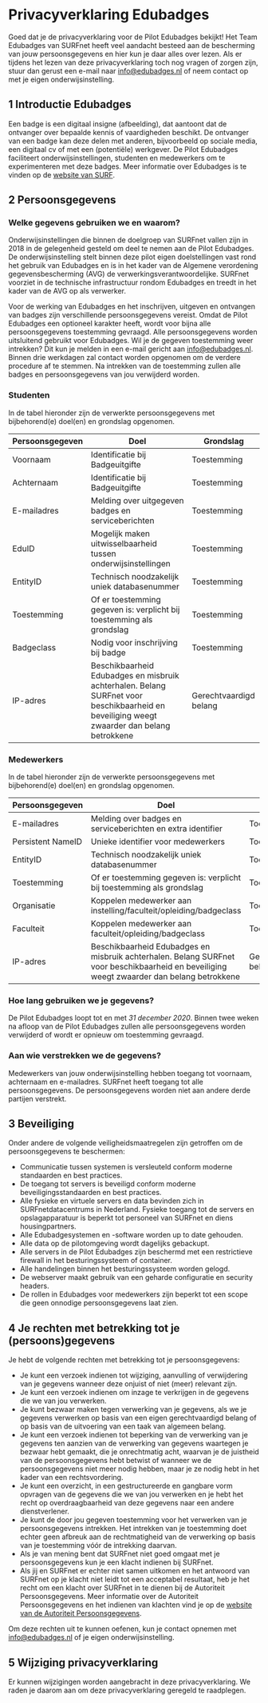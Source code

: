# Privacyverklaring Edubadges
Goed dat je de privacyverklaring voor de Pilot Edubadges bekijkt! Het Team Edubadges van SURFnet heeft veel aandacht besteed aan de bescherming van jouw persoonsgegevens en hier kun je daar alles over lezen. Als er tijdens het lezen van deze privacyverklaring toch nog vragen of zorgen zijn, stuur dan gerust een e-mail naar [info@edubadges.nl](mailto:info@edubadges.nl) of neem contact op met je eigen onderwijsinstelling.

## 1 Introductie Edubadges
Een badge is een digitaal insigne (afbeelding), dat aantoont dat de ontvanger over bepaalde kennis of vaardigheden beschikt. De ontvanger van een badge kan deze delen met anderen, bijvoorbeeld op sociale media, een digitaal cv of met een (potentiële) werkgever. De Pilot Edubadges faciliteert onderwijsinstellingen, studenten en medewerkers om te experimenteren met deze badges. Meer informatie over Edubadges is te vinden op de [website van SURF](https://www.surf.nl/innovatieprojecten/onderwijsinnovatie-met-ict/edubadges-en-microcredentialing.html).

## 2 Persoonsgegevens
### Welke gegevens gebruiken we en waarom?
Onderwijsinstellingen die binnen de doelgroep van SURFnet vallen zijn in 2018 in de gelegenheid gesteld om deel te nemen aan de Pilot Edubadges. De onderwijsinstelling stelt binnen deze pilot eigen doelstellingen vast rond het gebruik van Edubadges en is in het kader van de Algemene verordening gegevensbescherming (AVG) de verwerkingsverantwoordelijke. SURFnet voorziet in de technische infrastructuur rondom Edubadges en treedt in het kader van de AVG op als verwerker. 

Voor de werking van Edubadges en het inschrijven, uitgeven en ontvangen van badges zijn verschillende persoonsgegevens vereist. Omdat de Pilot Edubadges een optioneel karakter heeft, wordt voor bijna alle persoonsgegevens toestemming gevraagd. Alle persoonsgegevens worden uitsluitend gebruikt voor Edubadges. Wil je de gegeven toestemming weer intrekken? Dit kun je melden in een e-mail gericht aan info@edubadges.nl. Binnen drie werkdagen zal contact worden opgenomen om de verdere procedure af te stemmen. Na intrekken van de toestemming zullen alle badges en persoonsgegevens van jou verwijderd worden.

### Studenten
In de tabel hieronder zijn de verwerkte persoonsgegevens met bijbehorend(e) doel(en) en grondslag opgenomen.

| **Persoonsgegeven** | **Doel** | **Grondslag** |
| ------------------- | -------- | ------------- |
| Voornaam | Identificatie bij Badgeuitgifte | Toestemming |
| Achternaam| Identificatie bij Badgeuitgifte | Toestemming |
| E-mailadres | Melding over uitgegeven badges en serviceberichten | Toestemming |
| EduID | Mogelijk maken uitwisselbaarheid tussen onderwijsinstellingen | Toestemming |
| EntityID | Technisch noodzakelijk uniek databasenummer | Toestemming |
| Toestemming | Of er toestemming gegeven is: verplicht bij toestemming als grondslag | Toestemming |
| Badgeclass | Nodig voor inschrijving bij badge | Toestemming |
| IP-adres | Beschikbaarheid Edubadges en misbruik achterhalen. Belang SURFnet voor beschikbaarheid en beveiliging weegt zwaarder dan belang betrokkene | Gerechtvaardigd belang |

### Medewerkers
In de tabel hieronder zijn de verwerkte persoonsgegevens met bijbehorend(e) doel(en) en grondslag opgenomen.

| **Persoonsgegeven** | **Doel** | **Grondslag** |
| ------------------- | -------- | ------------- |
| E-mailadres | Melding over badges en serviceberichten en extra identifier | Toestemming |
| Persistent NameID | Unieke identifier voor medewerkers | Toestemming |
| EntityID | Technisch noodzakelijk uniek databasenummer | Toestemming |
| Toestemming | Of er toestemming gegeven is: verplicht bij toestemming als grondslag | Toestemming |
| Organisatie | Koppelen medewerker aan instelling/faculteit/opleiding/badgeclass | Toestemming |
| Faculteit | Koppelen medewerker aan faculteit/opleiding/badgeclass | Toestemming |
| IP-adres | Beschikbaarheid Edubadges en misbruik achterhalen. Belang SURFnet voor beschikbaarheid en beveiliging weegt zwaarder dan belang betrokkene | Gerechtvaardigd belang |

### Hoe lang gebruiken we je gegevens?
De Pilot Edubadges loopt tot en met *31 december 2020*. Binnen twee weken na afloop van de Pilot Edubadges zullen alle persoonsgegevens worden verwijderd of wordt er opnieuw om toestemming gevraagd.

### Aan wie verstrekken we de gegevens?
Medewerkers van jouw onderwijsinstelling hebben toegang tot voornaam, achternaam en e-mailadres. SURFnet heeft toegang tot alle persoonsgegevens. De persoonsgegevens worden niet aan andere derde partijen verstrekt.

## 3 Beveiliging
Onder andere de volgende veiligheidsmaatregelen zijn getroffen om de persoonsgegevens te beschermen:

* Communicatie tussen systemen is versleuteld conform moderne standaarden en best practices.
* De toegang tot servers is beveiligd conform moderne beveiligingsstandaarden en best practices.
* Alle fysieke en virtuele servers en data bevinden zich in SURFnetdatacentrums in Nederland. Fysieke toegang tot de servers en opslagapparatuur is beperkt tot personeel van SURFnet en diens housingpartners.
* Alle Edubadgesystemen en -software worden up to date gehouden.
* Alle data op de pilotomgeving wordt dagelijks gebackupt.
* Alle servers in de Pilot Edubadges zijn beschermd met een restrictieve firewall in het besturingssysteem of container.
* Alle handelingen binnen het besturingssysteem worden gelogd.
* De webserver maakt gebruik van een geharde configuratie en security headers.
* De rollen in Edubadges voor medewerkers zijn beperkt tot een scope die geen onnodige persoonsgegevens laat zien.

## 4 Je rechten met betrekking tot je (persoons)gegevens
Je hebt de volgende rechten met betrekking tot je persoonsgegevens:

* Je kunt een verzoek indienen tot wijziging, aanvulling of verwijdering van je gegevens wanneer deze onjuist of niet (meer) relevant zijn.
* Je kunt een verzoek indienen om inzage te verkrijgen in de gegevens die we van jou verwerken.
* Je kunt bezwaar maken tegen verwerking van je gegevens, als we je gegevens verwerken op basis van een eigen gerechtvaardigd belang of op basis van de uitvoering van een taak van algemeen belang.
* Je kunt een verzoek indienen tot beperking van de verwerking van je gegevens ten aanzien van de verwerking van gegevens waartegen je bezwaar hebt gemaakt, die je onrechtmatig acht, waarvan je de juistheid van de persoonsgegevens hebt betwist of wanneer we de persoonsgegevens niet meer nodig hebben, maar je ze nodig hebt in het kader van een rechtsvordering.
* Je kunt een overzicht, in een gestructureerde en gangbare vorm opvragen van de gegevens die we van jou verwerken en je hebt het recht op overdraagbaarheid van deze gegevens naar een andere dienstverlener.
* Je kunt de door jou gegeven toestemming voor het verwerken van je persoonsgegevens intrekken. Het intrekken van je toestemming doet echter geen afbreuk aan de rechtmatigheid van de verwerking op basis van je toestemming vóór de intrekking daarvan.
* Als je van mening bent dat SURFnet niet goed omgaat met je persoonsgegevens kun je een klacht indienen bij SURFnet.
* Als jij en SURFnet er echter niet samen uitkomen en het antwoord van SURFnet op je klacht niet leidt tot een acceptabel resultaat, heb je het recht om een klacht over SURFnet in te dienen bij de Autoriteit Persoonsgegevens. Meer informatie over de Autoriteit Persoonsgegevens en het indienen van klachten vind je op de [website van de Autoriteit Persoonsgegevens](https://www.autoriteitpersoonsgegevens.nl).

Om deze rechten uit te kunnen oefenen, kun je contact opnemen met [info@edubadges.nl](mailto@info@edubadges.nl) of je eigen onderwijsinstelling.

## 5 Wijziging privacyverklaring
Er kunnen wijzigingen worden aangebracht in deze privacyverklaring. We raden je daarom aan om deze privacyverklaring geregeld te raadplegen. 
